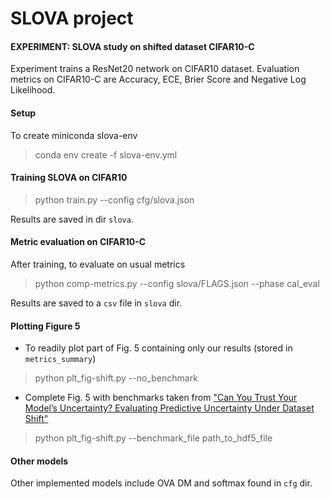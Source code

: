 # SLOVA project
#### EXPERIMENT: SLOVA study on shifted dataset CIFAR10-C
Experiment trains a ResNet20 network on CIFAR10 dataset. Evaluation metrics on CIFAR10-C are Accuracy, ECE, Brier Score and Negative Log Likelihood.
#### Setup
To create miniconda slova-env
> conda env create -f slova-env.yml

#### Training SLOVA on CIFAR10
> python train.py --config cfg/slova.json

Results are saved in dir ``slova``.
#### Metric evaluation on CIFAR10-C
After training, to evaluate on usual metrics
> python comp-metrics.py --config slova/FLAGS.json --phase cal_eval

Results are saved to a ``csv`` file in ``slova`` dir.

#### Plotting Figure 5
* To readily plot part of Fig. 5 containing only our results (stored in ``metrics_summary``)
> python plt_fig-shift.py --no_benchmark

* Complete Fig. 5 with benchmarks taken from ["Can You Trust Your Model’s Uncertainty? Evaluating
Predictive Uncertainty Under Dataset Shift"](https://papers.nips.cc/paper/2019/file/8558cb408c1d76621371888657d2eb1d-Paper.pdf) 
> python plt_fig-shift.py --benchmark_file path_to_hdf5_file

#### Other models
Other implemented models include OVA DM and softmax found in ``cfg`` dir.
